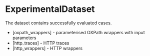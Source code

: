 # ExperimentalDataset

The dataset contains successfully evaluated cases.

* [oxpath_wrappers] - parameterised OXPath wrappers with input parameters
* [http_traces] - HTTP traces
* [http_wrappers] - HTTP wrappers